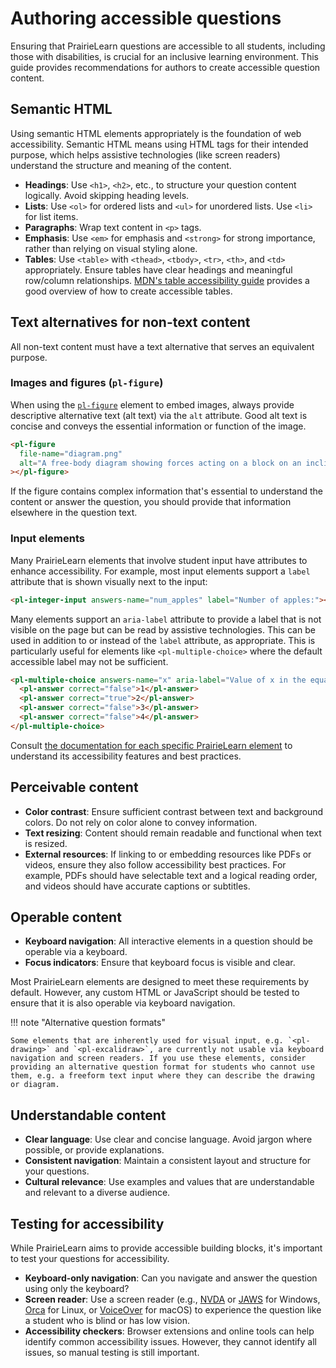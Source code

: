 # Authoring accessible questions

Ensuring that PrairieLearn questions are accessible to all students, including those with disabilities, is crucial for an inclusive learning environment. This guide provides recommendations for authors to create accessible question content.

## Semantic HTML

Using semantic HTML elements appropriately is the foundation of web accessibility. Semantic HTML means using HTML tags for their intended purpose, which helps assistive technologies (like screen readers) understand the structure and meaning of the content.

- **Headings**: Use `<h1>`, `<h2>`, etc., to structure your question content logically. Avoid skipping heading levels.
- **Lists**: Use `<ol>` for ordered lists and `<ul>` for unordered lists. Use `<li>` for list items.
- **Paragraphs**: Wrap text content in `<p>` tags.
- **Emphasis**: Use `<em>` for emphasis and `<strong>` for strong importance, rather than relying on visual styling alone.
- **Tables**: Use `<table>` with `<thead>`, `<tbody>`, `<tr>`, `<th>`, and `<td>` appropriately. Ensure tables have clear headings and meaningful row/column relationships. [MDN's table accessibility guide](https://developer.mozilla.org/en-US/docs/Learn_web_development/Core/Structuring_content/Table_accessibility) provides a good overview of how to create accessible tables.

## Text alternatives for non-text content

All non-text content must have a text alternative that serves an equivalent purpose.

### Images and figures (`pl-figure`)

When using the [`pl-figure`](../elements.md#pl-figure-element) element to embed images, always provide descriptive alternative text (alt text) via the `alt` attribute. Good alt text is concise and conveys the essential information or function of the image.

```html
<pl-figure
  file-name="diagram.png"
  alt="A free-body diagram showing forces acting on a block on an inclined plane."
></pl-figure>
```

If the figure contains complex information that's essential to understand the content or answer the question, you should provide that information elsewhere in the question text.

### Input elements

Many PrairieLearn elements that involve student input have attributes to enhance accessibility. For example, most input elements support a `label` attribute that is shown visually next to the input:

```html
<pl-integer-input answers-name="num_apples" label="Number of apples:"></pl-integer-input>
```

Many elements support an `aria-label` attribute to provide a label that is not visible on the page but can be read by assistive technologies. This can be used in addition to or instead of the `label` attribute, as appropriate. This is particularly useful for elements like `<pl-multiple-choice>` where the default accessible label may not be sufficient.

```html
<pl-multiple-choice answers-name="x" aria-label="Value of x in the equation">
  <pl-answer correct="false">1</pl-answer>
  <pl-answer correct="true">2</pl-answer>
  <pl-answer correct="false">3</pl-answer>
  <pl-answer correct="false">4</pl-answer>
</pl-multiple-choice>
```

Consult [the documentation for each specific PrairieLearn element](../elements.md) to understand its accessibility features and best practices.

## Perceivable content

- **Color contrast**: Ensure sufficient contrast between text and background colors. Do not rely on color alone to convey information.
- **Text resizing**: Content should remain readable and functional when text is resized.
- **External resources**: If linking to or embedding resources like PDFs or videos, ensure they also follow accessibility best practices. For example, PDFs should have selectable text and a logical reading order, and videos should have accurate captions or subtitles.

## Operable content

- **Keyboard navigation**: All interactive elements in a question should be operable via a keyboard.
- **Focus indicators**: Ensure that keyboard focus is visible and clear.

Most PrairieLearn elements are designed to meet these requirements by default. However, any custom HTML or JavaScript should be tested to ensure that it is also operable via keyboard navigation.

!!! note "Alternative question formats"

    Some elements that are inherently used for visual input, e.g. `<pl-drawing>` and `<pl-excalidraw>`, are currently not usable via keyboard navigation and screen readers. If you use these elements, consider providing an alternative question format for students who cannot use them, e.g. a freeform text input where they can describe the drawing or diagram.

## Understandable content

- **Clear language**: Use clear and concise language. Avoid jargon where possible, or provide explanations.
- **Consistent navigation**: Maintain a consistent layout and structure for your questions.
- **Cultural relevance**: Use examples and values that are understandable and relevant to a diverse audience.

## Testing for accessibility

While PrairieLearn aims to provide accessible building blocks, it's important to test your questions for accessibility.

- **Keyboard-only navigation**: Can you navigate and answer the question using only the keyboard?
- **Screen reader**: Use a screen reader (e.g., [NVDA](https://www.nvaccess.org/download/) or [JAWS](https://www.freedomscientific.com/products/software/jaws/) for Windows, [Orca](https://help.gnome.org/users/orca/stable/index.html.en) for Linux, or [VoiceOver](https://www.apple.com/accessibility/voiceover/) for macOS) to experience the question like a student who is blind or has low vision.
- **Accessibility checkers**: Browser extensions and online tools can help identify common accessibility issues. However, they cannot identify all issues, so manual testing is still important.
